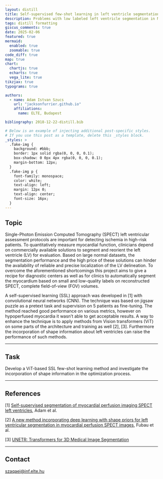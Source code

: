 ```yaml
---
layout: distill
title: Self-supervised few-shot learning in left ventricle segmentation
description: Problems with low labeled left ventricle segmentation in MPI SPECT
tags: distill formatting
giscus_comments: true
date: 2025-02-06
featured: true
mermaid:
  enabled: true
  zoomable: true
code_diff: true
map: true
chart:
  chartjs: true
  echarts: true
  vega_lite: true
tikzjax: true
typograms: true

authors:
  - name: Adam Istvan Szucs
    url: "jacksonfurrier.github.io"
    affiliations:
      name: ELTE, Budapest

bibliography: 2018-12-22-distill.bib

# Below is an example of injecting additional post-specific styles.
# If you use this post as a template, delete this _styles block.
_styles: >
  .fake-img {
    background: #bbb;
    border: 1px solid rgba(0, 0, 0, 0.1);
    box-shadow: 0 0px 4px rgba(0, 0, 0, 0.1);
    margin-bottom: 12px;
  }
  .fake-img p {
    font-family: monospace;
    color: white;
    text-align: left;
    margin: 12px 0;
    text-align: center;
    font-size: 16px;
  }
---
```


## Topic

Single-Photon Emission Computed Tomography (SPECT) left ventricular assessment protocols are important for detecting ischemia in high-risk patients. To quantitatively measure myocardial function, clinicians depend on commercially available solutions to segment and reorient the left ventricle (LV) for evaluation. Based on large normal datasets, the segmentation performance and the high price of these solutions can hinder the availability of reliable and precise localization of the LV delineation. To overcome the aforementioned shortcomings this project aims to give a recipe for diagnostic centers as well as for clinics to automatically segment the myocardium based on small and low-quality labels on reconstructed SPECT, complete field-of-view (FOV) volumes.

A self-supervised learning (SSL) approach was developed in [1] with convolutional neural networks (CNN). The technique was based on jigsaw puzzle as a pretext task and supervision on 5 patients as fine-tuning. The method reached good performance on various metrics, however on hypoperfused myocardia it wasn’t able to get acceptable results. A way to enhance the technique is to apply methods from Vision transformers (ViT) on some parts of the architecture and training as well [2], [3]. Furthermore the incorporation of shape information about left ventricles can raise the performance of such methods.

---

## Task

Develop a ViT-based SSL few-shot learning method and investigate the incorporation of shape information in the optimization process.

---

## References

[1] [Self-supervised segmentation of myocardial perfusion imaging SPECT left ventricles](https://dl.acm.org/doi/pdf/10.1145/3632047.3632078), Adam et al.

[2] [A new method incorporating deep learning with shape priors for left ventricular segmentation in myocardial perfusion SPECT images](https://www.sciencedirect.com/science/article/pii/S0010482523004195?casa_token=T2dI_3cEndIAAAAA:kPV9wHN_07raKCy6hzW_5CJfFA0AjxmV9yXDoZg6o8l2Z7dKvwGKFE27_pJRpPov6sG2tjsAE-c), Fubau et al.

[3] [UNETR: Transformers for 3D Medical Image Segmentation](https://openaccess.thecvf.com/content/WACV2022/papers/Hatamizadeh_UNETR_Transformers_for_3D_Medical_Image_Segmentation_WACV_2022_paper.pdf)



---

## Contact

szaqaei@inf.elte.hu